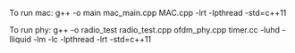 To run mac: g++ -o main mac_main.cpp MAC.cpp -lrt -lpthread -std=c++11

To run phy: g++ -o radio_test radio_test.cpp ofdm_phy.cpp timer.cc -luhd -lliquid -lm -lc -lpthread -lrt -std=c++11
